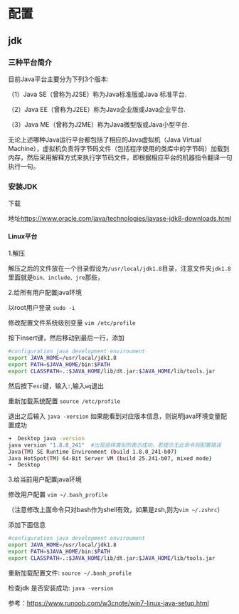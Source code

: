 # 配置

## jdk

### 三种平台简介

​目前Java平台主要分为下列3个版本: 

​（1）Java SE（曾称为J2SE）称为Java标准版或Java 标准平台.

（2）Java EE（曾称为J2EE）称为Java企业版或Java企业平台.	

​（3）Java ME（曾称为J2ME）称为Java微型版或Java小型平台.

无论上述哪种Java运行平台都包括了相应的Java虚拟机（Java Virtual Machine），虚拟机负责将字节码文件（包括程序使用的类库中的字节码）加载到内存，然后采用解释方式来执行字节码文件，即根据相应平台的机器指令翻译一句执行一句。

### 安装JDK

下载

地址<https://www.oracle.com/java/technologies/javase-jdk8-downloads.html>



#### Linux平台

1.解压

解压之后的文件放在一个目录假设为`/usr/local/jdk1.8`目录，注意文件夹`jdk1.8`里面就是`bin、include、jre`那些，

2.给所有用户配置java环境

以root用户登录
`sudo -i`

修改配置文件系统级别变量
`vim /etc/profile `


按下insert键，然后移动到最后一行，添加
```bash
#configuration java development enviroument
export JAVA_HOME=/usr/local/jdk1.8
export PATH=$JAVA_HOME/bin:$PATH 
export CLASSPATH=.:$JAVA_HOME/lib/dt.jar:$JAVA_HOME/lib/tools.jar 
```

然后按下`esc`键，输入`:`,输入`wq`退出

重新加载系统配置
`source /etc/profile`

退出之后输入 `java -version` 如果能看到对应版本信息，则说明java环境变量配置成功
```bash
➜  Desktop java -version
java version "1.8.0_241"  #出现这样类似的表示成功，若提示无此命令则配置错误
Java(TM) SE Runtime Environment (build 1.8.0_241-b07)
Java HotSpot(TM) 64-Bit Server VM (build 25.241-b07, mixed mode)
➜  Desktop 
```

3.给当前用户配置java环境

修改用户配置
`vim ~/.bash_profile`

（注意修改上面命令只对bash作为shell有效，如果是zsh,则为`vim ~/.zshrc`）

添加下面信息

```bash
#configuration java development enviroument
export JAVA_HOME=/usr/local/jdk1.8
export PATH=$JAVA_HOME/bin:$PATH 
export CLASSPATH=.:$JAVA_HOME/lib/dt.jar:$JAVA_HOME/lib/tools.jar 
```

重新加载配置文件:
`source ~/.bash_profile`

检查jdk 是否安装成功:
`java -version`


参考：<https://www.runoob.com/w3cnote/win7-linux-java-setup.html>



